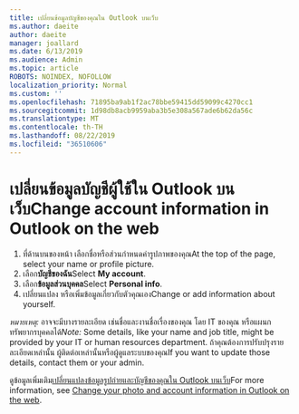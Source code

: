 ```yaml
---
title: เปลี่ยนข้อมูลบัญชีของคุณใน Outlook บนเว็บ
ms.author: daeite
author: daeite
manager: joallard
ms.date: 6/13/2019
ms.audience: Admin
ms.topic: article
ROBOTS: NOINDEX, NOFOLLOW
localization_priority: Normal
ms.custom: ''
ms.openlocfilehash: 71895ba9ab1f2ac78bbe59415dd59099c4270cc1
ms.sourcegitcommit: 1d98db8acb9959aba3b5e308a567ade6b62da56c
ms.translationtype: MT
ms.contentlocale: th-TH
ms.lasthandoff: 08/22/2019
ms.locfileid: "36510606"
---
```

# <a name="change-account-information-in-outlook-on-the-web"></a><span data-ttu-id="5a82f-102">เปลี่ยนข้อมูลบัญชีผู้ใช้ใน Outlook บนเว็บ</span><span class="sxs-lookup"><span data-stu-id="5a82f-102">Change account information in Outlook on the web</span></span>

1. <span data-ttu-id="5a82f-103">ที่ด้านบนของหน้า เลือกชื่อหรือส่วนกำหนดค่ารูปภาพของคุณ</span><span class="sxs-lookup"><span data-stu-id="5a82f-103">At the top of the page, select your name or profile picture.</span></span>
1. <span data-ttu-id="5a82f-104">เลือก**บัญชีของฉัน**</span><span class="sxs-lookup"><span data-stu-id="5a82f-104">Select **My account**.</span></span>
1. <span data-ttu-id="5a82f-105">เลือก**ข้อมูลส่วนบุคคล**</span><span class="sxs-lookup"><span data-stu-id="5a82f-105">Select **Personal info**.</span></span>
1. <span data-ttu-id="5a82f-106">เปลี่ยนแปลง หรือเพิ่มข้อมูลเกี่ยวกับตัวคุณเอง</span><span class="sxs-lookup"><span data-stu-id="5a82f-106">Change or add information about yourself.</span></span>

<span data-ttu-id="5a82f-107">*หมายเหตุ:* อาจจะมีบางรายละเอียด เช่นชื่อและงานชื่อเรื่องของคุณ โดย IT ของคุณ หรือแผนกทรัพยากรบุคคลได้</span><span class="sxs-lookup"><span data-stu-id="5a82f-107">*Note:* Some details, like your name and job title, might be provided by your IT or human resources department.</span></span> <span data-ttu-id="5a82f-108">ถ้าคุณต้องการปรับปรุงรายละเอียดเหล่านั้น ผู้ติดต่อเหล่านั้นหรือผู้ดูแลระบบของคุณ</span><span class="sxs-lookup"><span data-stu-id="5a82f-108">If you want to update those details, contact them or your admin.</span></span>

<span data-ttu-id="5a82f-109">ดูข้อมูลเพิ่มเติม[เปลี่ยนแปลงข้อมูลรูปถ่ายและบัญชีของคุณใน Outlook บนเว็บ](https://support.office.com/article/b2dbb289-851d-4bed-93c3-3e136f5659ec)</span><span class="sxs-lookup"><span data-stu-id="5a82f-109">For more information, see [Change your photo and account information in Outlook on the web](https://support.office.com/article/b2dbb289-851d-4bed-93c3-3e136f5659ec).</span></span>